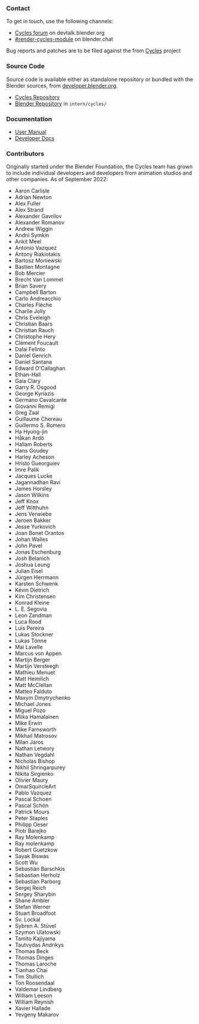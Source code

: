 ### Contact

To get in touch, use the following channels:

* [Cycles forum](https://devtalk.blender.org/c/cycles) on devtalk.blender.org
* [#render-cycles-module](https://blender.chat/channel/render-cycles-module) on blender.chat

Bug reports and patches are to be filed against the from [Cycles](https://developer.blender.org/project/view/26/) project

### Source Code

Source code is available either as standalone repository or bundled with the Blender sources, from [developer.blender.org](https://developer.blender.org/project/view/26/).

* [Cycles Repository](https://github.com/blender/cycles)
* [Blender Repository](https://developer.blender.org/diffusion/B) in `intern/cycles/`

### Documentation

* [User Manual](https://docs.blender.org/manual/en/dev/render/cycles/introduction.html)
* [Developer Docs](https://wiki.blender.org/wiki/Source/Render/Cycles)

### Contributors

Originally started under the Blender Foundation, the Cycles team has grown to include individual developers and developers from animation studios and other companies. As of September 2022:

* Aaron Carlisle
* Adrian Newton
* Alex Fuller
* Alex Strand
* Alexander Gavrilov
* Alexander Romanov
* Andrew Wiggin
* Andrii Symkin
* Ankit Meel
* Antonio Vazquez
* Antony Riakiotakis
* Bartosz Moniewski
* Bastien Montagne
* Bob Mercier
* Brecht Van Lommel
* Brian Savery
* Campbell Barton
* Carlo Andreacchio
* Charles Flèche
* Charlie Jolly
* Chris Eveleigh
* Christian Baars
* Christian Rauch
* Christophe Hery
* Clément Foucault
* Dalai Felinto
* Daniel Genrich
* Daniel Santana
* Edward O'Callaghan
* Ethan-Hall
* Gaia Clary
* Garry R. Osgood
* George Kyriazis
* Germano Cavalcante
* Giovanni Remigi
* Greg Zaal
* Guillaume Chereau
* Guillermo S. Romero
* Ha Hyung-jin
* Håkan Ardö
* Hallam Roberts
* Hans Goudey
* Harley Acheson
* Hristo Gueorguiev
* Imre Palik
* Jacques Lucke
* Jagannadhan Ravi
* James Horsley
* Jason Wilkins
* Jeff Knox
* Jeff Witthuhn
* Jens Verwiebe
* Jeroen Bakker
* Jesse Yurkovich
* Joan Bonet Orantos
* Johan Walles
* John Pavel
* Jonas Eschenburg
* Josh Belanich
* Joshua Leung
* Julian Eisel
* Jürgen Herrmann
* Karsten Schwenk
* Kévin Dietrich
* Kim Christensen
* Konrad Kleine
* L. E. Segovia
* Leon Zandman
* Luca Rood
* Luis Pereira
* Lukas Stockner
* Lukas Tönne
* Mai Lavelle
* Marcus von Appen
* Martijn Berger
* Martijn Versteegh
* Mathieu Menuet
* Matt Heimlich
* Matt McClellan
* Matteo Falduto
* Maxym Dmytrychenko
* Michael Jones
* Miguel Pozo
* Miika Hamalainen
* Mike Erwin
* Mike Farnsworth
* Mikhail Matrosov
* Milan Jaros
* Nathan Letwory
* Nathan Vegdahl
* Nicholas Bishop
* Nikhil Shringarpurey
* Nikita Sirgienko
* Olivier Maury
* OmarSquircleArt
* Pablo Vazquez
* Pascal Schoen
* Pascal Schön
* Patrick Mours
* Peter Staples
* Philipp Oeser
* Piotr Barejko
* Ray Molenkamp
* Ray molenkamp
* Robert Guetzkow
* Sayak Biswas
* Scott Wu
* Sebastián Barschkis
* Sebastian Herholz
* Sebastian Parborg
* Sergej Reich
* Sergey Sharybin
* Shane Ambler
* Stefan Werner
* Stuart Broadfoot
* Sv. Lockal
* Sybren A. Stüvel
* Szymon Ulatowski
* Tamito Kajiyama
* Tautvydas Andrikys
* Thomas Beck
* Thomas Dinges
* Thomas Laroche
* Tianhao Chai
* Tim Stullich
* Ton Roosendaal
* Valdemar Lindberg
* William Leeson
* William Reynish
* Xavier Hallade
* Yevgeny Makarov
